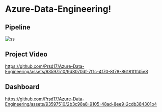 # Azure-Data-Engineering!


## Pipeline
![ss](https://github.com/Prsd17/Azure-Data-Engineering/assets/93597510/9f88cfb8-3956-4871-9b83-e94002567eab)


## Project Video
https://github.com/Prsd17/Azure-Data-Engineering/assets/93597510/9d8070df-7f1c-4f70-8f78-86181f1fd5e8



## Dashboard
https://github.com/Prsd17/Azure-Data-Engineering/assets/93597510/2b3c98a8-9105-48ad-8ee9-2cdb384301b4

